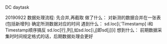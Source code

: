 DC daytask

20190922
数据处理流程:
	先合并,再截取
做了什么：
	对新测的数据合并在一张表(包括新增列)
	确定所测数据对应的时间
遇到什么：
	sd.loc[i,'Timestamp] i和Timestamp顺序搞反
sd.loc[行,列],如sd.loc[i,j]即sd[j][i]
想到什么：
	前期数据采集时时间规定格式的话，后期数据处理会更好
